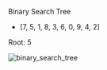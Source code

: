 Binary Search Tree

- [7, 5, 1, 8, 3, 6, 0, 9, 4, 2]

Root: 5

![binary_search_tree](https://user-images.githubusercontent.com/36788743/159688277-fbe8f257-fb23-4e2f-a60f-c5b121a670f4.png)

